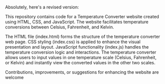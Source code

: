 
Absolutely, here's a revised version:

This repository contains code for a Temperature Converter website created using HTML, CSS, and JavaScript. The website facilitates temperature conversions between Celsius, Fahrenheit, and Kelvin.

The HTML file (index.html) forms the structure of the temperature converter web page.
CSS styling (index.css) is applied to enhance the visual presentation and layout.
JavaScript functionality (index.js) handles the temperature conversion logic and interactions.
The temperature converter allows users to input values in one temperature scale (Celsius, Fahrenheit, or Kelvin) and instantly view the converted values in the other two scales.

Contributions, improvements, or suggestions for enhancing the website are welcome
